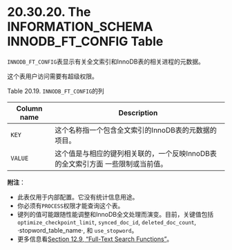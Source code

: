 # 20.30.20. The INFORMATION_SCHEMA INNODB_FT_CONFIG Table

`INNODB_FT_CONFIG`表显示有关全文索引和InnoDB表的相关进程的元数据。

这个表用户访问需要有超级权限。

Table 20.19. `INNODB_FT_CONFIG`的列

<table>
<thead>
<tr>
	<th scope="col">Column name</th>
	<th scope="col">Description</th>
</tr>
</thead>

<tbody>
<tr>
	<td scope="row"><code class="literal">KEY</code></td>
	<td>这个名称指一个包含全文索引的InnoDB表的元数据的项目。</td>
</tr>

<tr>
	<td scope="row"><code class="literal">VALUE</code></td>
	<td>这个值是与相应的键列相关联的，一个反映InnoDB表的全文索引方面 一些限制或当前值。</td>
</tr>
</tbody>
</table>

**附注**：

- 此表仅用于内部配置。它没有统计信息用途。
- 你必须有`PROCESS`权限才能查询这个表。
- 键列的值可能跟随性能调整和InnoDB全文处理而演变。目前，关键值包括`optimize_checkpoint_limit`, `synced_doc_id`, `deleted_doc_count`, ·stopword_table_name·, 和 `use_stopword`。
- 更多信息看[Section 12.9, “Full-Text Search Functions”]()。